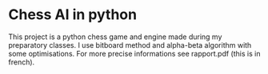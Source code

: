 # Chess AI in python
This project is a python chess game and engine made during my preparatory classes. I use bitboard method and alpha-beta algorithm with some optimisations.
For more precise informations see rapport.pdf (this is in french).
